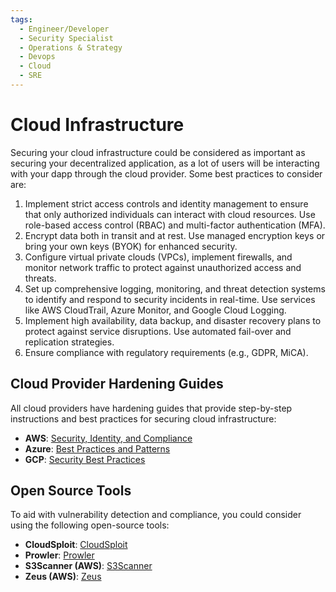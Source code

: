 ```yaml
---
tags:
  - Engineer/Developer
  - Security Specialist
  - Operations & Strategy
  - Devops
  - Cloud
  - SRE
---
```


# Cloud Infrastructure

Securing your cloud infrastructure could be considered as important as securing your decentralized application, as a lot of users will be interacting with your dapp through the cloud provider. Some best practices to consider are:

1. Implement strict access controls and identity management to ensure that only authorized individuals can interact with cloud resources. Use role-based access control (RBAC) and multi-factor authentication (MFA).
2. Encrypt data both in transit and at rest. Use managed encryption keys or bring your own keys (BYOK) for enhanced security.
3. Configure virtual private clouds (VPCs), implement firewalls, and monitor network traffic to protect against unauthorized access and threats.
4. Set up comprehensive logging, monitoring, and threat detection systems to identify and respond to security incidents in real-time. Use services like AWS CloudTrail, Azure Monitor, and Google Cloud Logging.
5. Implement high availability, data backup, and disaster recovery plans to protect against service disruptions. Use automated fail-over and replication strategies.
6. Ensure compliance with regulatory requirements (e.g., GDPR, MiCA).

## Cloud Provider Hardening Guides

All cloud providers have hardening guides that provide step-by-step instructions and best practices for securing cloud infrastructure:

- **AWS**: [Security, Identity, and Compliance](https://aws.amazon.com/architecture/security-identity-compliance/)
- **Azure**: [Best Practices and Patterns](https://learn.microsoft.com/en-us/azure/security/fundamentals/best-practices-and-patterns)
- **GCP**: [Security Best Practices](https://cloud.google.com/security/best-practices)

## Open Source Tools

To aid with vulnerability detection and compliance, you could consider using the following open-source tools:

- **CloudSploit**: [CloudSploit](https://github.com/aquasecurity/cloudsploit)
- **Prowler**: [Prowler](https://github.com/prowler-cloud/prowler)
- **S3Scanner (AWS)**: [S3Scanner](https://github.com/sa7mon/S3Scanner)
- **Zeus (AWS)**: [Zeus](https://github.com/DenizParlak/Zeus)
